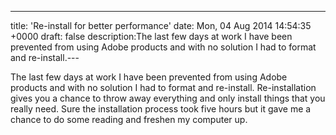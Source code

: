 ---
title: 'Re-install for better performance'
date: Mon, 04 Aug 2014 14:54:35 +0000
draft: false
description:The last few days at work I have been prevented from using Adobe products and with no solution I had to format and re-install.---

The last few days at work I have been prevented from using Adobe products and with no solution I had to format and re-install. Re-installation gives you a chance to throw away everything and only install things that you really need. Sure the installation process took five hours but it gave me a chance to do some reading and freshen my computer up.